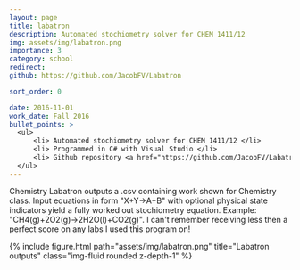 ```yaml
---
layout: page
title: labatron
description: Automated stochiometry solver for CHEM 1411/12
img: assets/img/labatron.png
importance: 3
category: school
redirect:
github: https://github.com/JacobFV/Labatron

sort_order: 0

date: 2016-11-01
work_date: Fall 2016
bullet_points: >
  <ul>
      <li> Automated stochiometry solver for CHEM 1411/12 </li>
      <li> Programmed in C# with Visual Studio </li>
      <li> Github repository <a href="https://github.com/JacobFV/Labatron">JacobFV/Labatron</a> </li>
  </ul>
---
```


Chemistry Labatron outputs a .csv containing work shown for Chemistry class. Input equations in form "X+Y->A+B" with optional physical state indicators yield a fully worked out stochiometry equation. Example: "CH4(g)+2O2(g)->2H2O(l)+CO2(g)". I can't remember receiving less then a perfect score on any labs I used this program on!

{% include figure.html path="assets/img/labatron.png" title="Labatron outputs" class="img-fluid rounded z-depth-1" %}